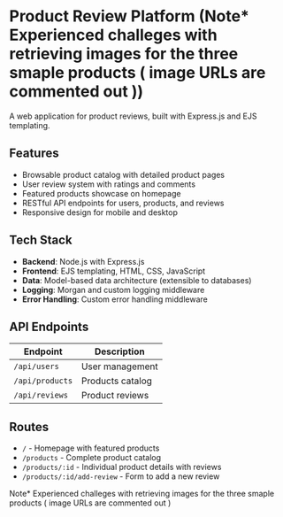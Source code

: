 # Product Review Platform     (Note* Experienced challeges with retrieving images for the three smaple products ( image URLs are commented out ))

A  web application for product reviews, built with Express.js and EJS templating.

## Features

- Browsable product catalog with detailed product pages
- User review system with ratings and comments
- Featured products showcase on homepage
- RESTful API endpoints for users, products, and reviews
- Responsive design for mobile and desktop

## Tech Stack

- **Backend**: Node.js with Express.js
- **Frontend**: EJS templating, HTML, CSS, JavaScript
- **Data**: Model-based data architecture (extensible to databases)
- **Logging**: Morgan and custom logging middleware
- **Error Handling**: Custom error handling middleware



## API Endpoints

| Endpoint | Description |
|----------|-------------|
| `/api/users` | User management |
| `/api/products` | Products catalog |
| `/api/reviews` | Product reviews |


## Routes

- `/` - Homepage with featured products
- `/products` - Complete product catalog
- `/products/:id` - Individual product details with reviews
- `/products/:id/add-review` - Form to add a new review


Note* Experienced challeges with retrieving images for the three smaple products ( image URLs are commented out )
